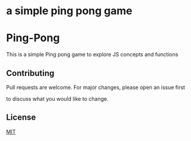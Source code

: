 # a simple ping pong game



# Ping-Pong

  

This is a simple Ping pong game to explore JS concepts and functions

  

## Contributing 

  

Pull requests are welcome. For major changes, please open an issue first 

to discuss what you would like to change. 

## License 

  

[MIT](https://choosealicense.com/licenses/mit/) 
